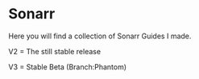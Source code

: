 # Sonarr

Here you will find a collection of Sonarr Guides I made.

V2 = The still stable release

V3 = Stable Beta (Branch:Phantom)
